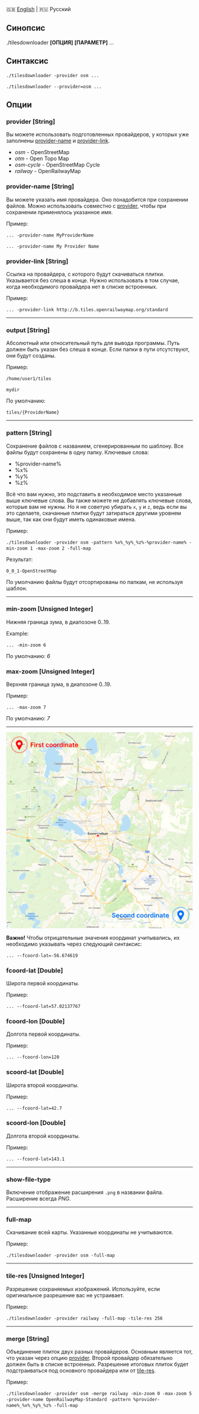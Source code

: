 🇬🇧 [English](./USAGE.md) | 🇷🇺 Русский 

## Синопсис
./tilesdownloader **[ОПЦИЯ]** **[ПАРАМЕТР]** ...

## Синтаксис

```
./tilesdownloader -provider osm ...
```
```
./tilesdownloader --provider=osm ...
```

## Опции

### provider [String]

Вы можете использовать подготовленных провайдеров, у которых уже заполнены [provider-name](#provider-name) и [provider-link](#provider-link). 

* *osm* - OpenStreetMap
* *otm* - Open Topo Map
* *osm-cycle* - OpenStreetMap Cycle
* *railway* - OpenRailwayMap


### provider-name [String]

Вы можете указать имя провайдера. Оно понадобится при сохранении файлов. Можно использовать совместно с [provider](#provider-[string]), чтобы при сохранении применялось указанное имя.

Пример:
```
... -provider-name MyProviderName
```
```
... -provider-name My Provider Name
```


### provider-link [String]

Ссылка на провайдера, с которого будут скачиваться плитки. Указывается без слеша в конце. Нужно использовать в том случае, когда необходимого провайдера нет в списке встроенных.

Пример:
```
... -provider-link http://b.tiles.openrailwaymap.org/standard
```

****

### output [String] 

Абсолютный или относительный путь для вывода программы. Путь должен быть указан без слеша в конце. Если папки в пути отсутствуют, они будут созданы.

Пример:
```
/home/user1/tiles
```
```
mydir
```

По умолчанию:
```
tiles/{ProviderName}
```

****

### pattern [String]

Сохранение файлов с названием, сгенерированным по шаблону. Все файлы будут сохранены в одну папку. Ключевые слова:

- %provider-name%
- %x%
- %y%
- %z%

Всё что вам нужно, это подставить в необходимое место указанные выше ключевые слова. Вы также можете не добавлять ключевые слова, которые вам не нужны. Но я не советую убирать `x`, `y` и `z`, ведь если вы это сделаете, скачанные плитки будут затираться другими уровнем выше, так как они будут иметь одинаковые имена.

Пример:
```
./tilesdownloader -provider osm -pattern %x%_%y%_%z%-%provider-name% -min-zoom 1 -max-zoom 2 -full-map
```

Результат:
```
0_0_1-OpenStreetMap
```

По умолчанию файлы будут отсортированы по папкам, не используя шаблон.

****

### min-zoom [Unsigned Integer]

Нижняя граница зума, в диапозоне 0..19.

Example:
```
... -min-zoom 6
```

По умолчанию: *6*

### max-zoom [Unsigned Integer]

Верхняя граница зума, в диапозоне 0..19.

Пример:
```
... -max-zoom 7
```

По умолчанию: *7*

****
![coordinates](./img/coordinates.png)


**Важно!** Чтобы отрицательные значения координат учитывались, их необходимо указывать через следующий синтаксис:
```
... --fcoord-lat=-56.674619
```

### fсoord-lat [Double]

Широта первой координаты.

Пример:
```
... --fсoord-lat=57.02137767
```


### fсoord-lon [Double]

Долгота первой координаты.

Пример:
```
... --fсoord-lon=120
```


### sсoord-lat [Double]

Широта второй координаты.

Пример:
```
... --fсoord-lat=42.7
```

### sсoord-lon [Double]

Долгота второй координаты.

Пример:
```
... --fсoord-lat=143.1
```

****

### show-file-type

Включение отображение расширения ```.png``` в названии файла. Расширение всегда *PNG*.

****

### full-map

Скачивание всей карты. Указанные координаты не учитываются.

Пример:
```
./tilesdownloader -provider osm -full-map
```

****

### tile-res [Unsigned Integer]

Разрешение сохраняемых изображений. Используйте, если оригинальное разрешение вас не устраивает.

Пример:
```
./tilesdownloader -provider railway -full-map -tile-res 256
```

****

### merge [String]

Объединение плиток двух разных провайдеров. Основным является тот, что указан через опцию [provider](#provider-[string]). Второй провайдер обязательно должен быть в списке встроенных. Разрешение итоговых плиток будет подстраиваться под основного провайдера или от [tile-res](#tile-res).

Пример:
```
./tilesdownloader -provider osm -merge railway -min-zoom 0 -max-zoom 5 -provider-name OpenRailwayMap-Standard -pattern %provider-name%_%x%_%y%_%z% -full-map
```